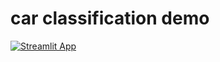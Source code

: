 # car classification demo

[![Streamlit App](https://static.streamlit.io/badges/streamlit_badge_black_white.svg)](https://share.streamlit.io/vumichien/car-classification/main/app_car_classi.py)
